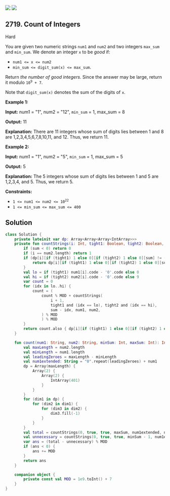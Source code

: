 [![](https://img.shields.io/github/stars/javadev/LeetCode-in-Kotlin?label=Stars&style=flat-square)](https://github.com/javadev/LeetCode-in-Kotlin)
[![](https://img.shields.io/github/forks/javadev/LeetCode-in-Kotlin?label=Fork%20me%20on%20GitHub%20&style=flat-square)](https://github.com/javadev/LeetCode-in-Kotlin/fork)

## 2719\. Count of Integers

Hard

You are given two numeric strings `num1` and `num2` and two integers `max_sum` and `min_sum`. We denote an integer `x` to be _good_ if:

*   `num1 <= x <= num2`
*   `min_sum <= digit_sum(x) <= max_sum`.

Return _the number of good integers_. Since the answer may be large, return it modulo <code>10<sup>9</sup> + 7</code>.

Note that `digit_sum(x)` denotes the sum of the digits of `x`.

**Example 1:**

**Input:** num1 = "1", num2 = "12", `min_sum` = 1, max\_sum = 8

**Output:** 11

**Explanation:** There are 11 integers whose sum of digits lies between 1 and 8 are 1,2,3,4,5,6,7,8,10,11, and 12. Thus, we return 11.

**Example 2:**

**Input:** num1 = "1", num2 = "5", `min_sum` = 1, max\_sum = 5

**Output:** 5

**Explanation:** The 5 integers whose sum of digits lies between 1 and 5 are 1,2,3,4, and 5. Thus, we return 5.

**Constraints:**

*   <code>1 <= num1 <= num2 <= 10<sup>22</sup></code>
*   `1 <= min_sum <= max_sum <= 400`

## Solution

```kotlin
class Solution {
    private lateinit var dp: Array<Array<Array<IntArray>>>
    private fun countStrings(i: Int, tight1: Boolean, tight2: Boolean, sum: Int, num1: String, num2: String): Int {
        if (sum < 0) return 0
        if (i == num2.length) return 1
        if (dp[i][if (tight1) 1 else 0][if (tight2) 1 else 0][sum] != -1) {
            return dp[i][if (tight1) 1 else 0][if (tight2) 1 else 0][sum]
        }
        val lo = if (tight1) num1[i].code - '0'.code else 0
        val hi = if (tight2) num2[i].code - '0'.code else 9
        var count = 0
        for (idx in lo..hi) {
            count = (
                count % MOD + countStrings(
                    i + 1,
                    tight1 and (idx == lo), tight2 and (idx == hi),
                    sum - idx, num1, num2,
                ) % MOD
                ) % MOD
        }
        return count.also { dp[i][if (tight1) 1 else 0][if (tight2) 1 else 0][sum] = it }
    }

    fun count(num1: String, num2: String, minSum: Int, maxSum: Int): Int {
        val maxLength = num2.length
        val minLength = num1.length
        val leadingZeroes = maxLength - minLength
        val num1extended: String = "0".repeat(leadingZeroes) + num1
        dp = Array(maxLength) {
            Array(2) {
                Array(2) {
                    IntArray(401)
                }
            }
        }
        for (dim1 in dp) {
            for (dim2 in dim1) {
                for (dim3 in dim2) {
                    dim3.fill(-1)
                }
            }
        }
        val total = countStrings(0, true, true, maxSum, num1extended, num2)
        val unnecessary = countStrings(0, true, true, minSum - 1, num1extended, num2)
        var ans = (total - unnecessary) % MOD
        if (ans < 0) {
            ans += MOD
        }
        return ans
    }

    companion object {
        private const val MOD = 1e9.toInt() + 7
    }
}
```